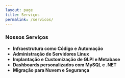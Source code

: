 ```yaml
---
layout: page
title: Serviços
permalink: /servicos/
---
```


### Nossos Serviços

- **Infraestrutura como Código e Automação**
- **Administração de Servidores Linux**
- **Implantação e Customização de GLPI e Metabase**
- **Dashboards personalizados com MySQL e .NET**
- **Migração para Nuvem e Segurança**
